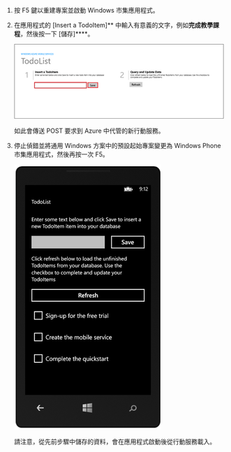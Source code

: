 1. 按 F5 鍵以重建專案並啟動 Windows 市集應用程式。

2. 在應用程式的 [Insert a TodoItem]** 中輸入有意義的文字，例如**完成教學課程**，然後按一下 [儲存]****。

    ![](./media/mobile-services-windows-universal-test-app/mobile-quickstart-startup.png)

    如此會傳送 POST 要求到 Azure 中代管的新行動服務。

3. 停止偵錯並將通用 Windows 方案中的預設起始專案變更為 Windows Phone 市集應用程式，然後再按一次 F5。

    ![](./media/mobile-services-windows-universal-test-app/mobile-quickstart-completed-wp8.png)

    請注意，從先前步驟中儲存的資料，會在應用程式啟動後從行動服務載入。




